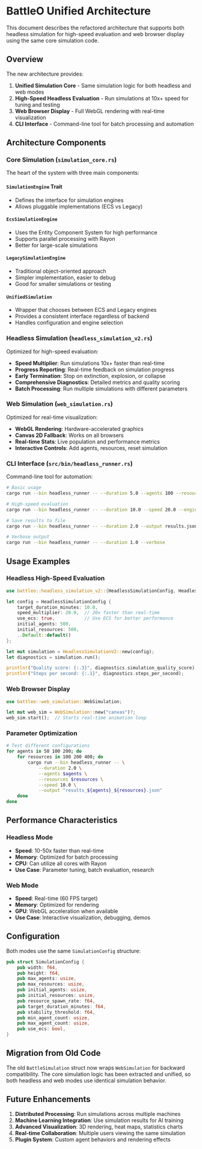 # BattleO Unified Architecture

This document describes the refactored architecture that supports both headless simulation for high-speed evaluation and web browser display using the same core simulation code.

## Overview

The new architecture provides:

1. **Unified Simulation Core** - Same simulation logic for both headless and web modes
2. **High-Speed Headless Evaluation** - Run simulations at 10x+ speed for tuning and testing
3. **Web Browser Display** - Full WebGL rendering with real-time visualization
4. **CLI Interface** - Command-line tool for batch processing and automation

## Architecture Components

### Core Simulation (`simulation_core.rs`)

The heart of the system with three main components:

#### `SimulationEngine` Trait
- Defines the interface for simulation engines
- Allows pluggable implementations (ECS vs Legacy)

#### `EcsSimulationEngine`
- Uses the Entity Component System for high performance
- Supports parallel processing with Rayon
- Better for large-scale simulations

#### `LegacySimulationEngine`
- Traditional object-oriented approach
- Simpler implementation, easier to debug
- Good for smaller simulations or testing

#### `UnifiedSimulation`
- Wrapper that chooses between ECS and Legacy engines
- Provides a consistent interface regardless of backend
- Handles configuration and engine selection

### Headless Simulation (`headless_simulation_v2.rs`)

Optimized for high-speed evaluation:

- **Speed Multiplier**: Run simulations 10x+ faster than real-time
- **Progress Reporting**: Real-time feedback on simulation progress
- **Early Termination**: Stop on extinction, explosion, or collapse
- **Comprehensive Diagnostics**: Detailed metrics and quality scoring
- **Batch Processing**: Run multiple simulations with different parameters

### Web Simulation (`web_simulation.rs`)

Optimized for real-time visualization:

- **WebGL Rendering**: Hardware-accelerated graphics
- **Canvas 2D Fallback**: Works on all browsers
- **Real-time Stats**: Live population and performance metrics
- **Interactive Controls**: Add agents, resources, reset simulation

### CLI Interface (`src/bin/headless_runner.rs`)

Command-line tool for automation:

```bash
# Basic usage
cargo run --bin headless_runner -- --duration 5.0 --agents 100 --resources 200

# High-speed evaluation
cargo run --bin headless_runner -- --duration 10.0 --speed 20.0 --engine ecs

# Save results to file
cargo run --bin headless_runner -- --duration 2.0 --output results.json

# Verbose output
cargo run --bin headless_runner -- --duration 1.0 --verbose
```

## Usage Examples

### Headless High-Speed Evaluation

```rust
use battleo::headless_simulation_v2::{HeadlessSimulationConfig, HeadlessSimulationV2};

let config = HeadlessSimulationConfig {
    target_duration_minutes: 10.0,
    speed_multiplier: 20.0,  // 20x faster than real-time
    use_ecs: true,           // Use ECS for better performance
    initial_agents: 500,
    initial_resources: 500,
    ..Default::default()
};

let mut simulation = HeadlessSimulationV2::new(config);
let diagnostics = simulation.run();

println!("Quality score: {:.3}", diagnostics.simulation_quality_score);
println!("Steps per second: {:.1}", diagnostics.steps_per_second);
```

### Web Browser Display

```rust
use battleo::web_simulation::WebSimulation;

let mut web_sim = WebSimulation::new("canvas")?;
web_sim.start();  // Starts real-time animation loop
```

### Parameter Optimization

```bash
# Test different configurations
for agents in 50 100 200; do
    for resources in 100 200 400; do
        cargo run --bin headless_runner -- \
            --duration 2.0 \
            --agents $agents \
            --resources $resources \
            --speed 10.0 \
            --output "results_${agents}_${resources}.json"
    done
done
```

## Performance Characteristics

### Headless Mode
- **Speed**: 10-50x faster than real-time
- **Memory**: Optimized for batch processing
- **CPU**: Can utilize all cores with Rayon
- **Use Case**: Parameter tuning, batch evaluation, research

### Web Mode
- **Speed**: Real-time (60 FPS target)
- **Memory**: Optimized for rendering
- **GPU**: WebGL acceleration when available
- **Use Case**: Interactive visualization, debugging, demos

## Configuration

Both modes use the same `SimulationConfig` structure:

```rust
pub struct SimulationConfig {
    pub width: f64,
    pub height: f64,
    pub max_agents: usize,
    pub max_resources: usize,
    pub initial_agents: usize,
    pub initial_resources: usize,
    pub resource_spawn_rate: f64,
    pub target_duration_minutes: f64,
    pub stability_threshold: f64,
    pub min_agent_count: usize,
    pub max_agent_count: usize,
    pub use_ecs: bool,
}
```

## Migration from Old Code

The old `BattleSimulation` struct now wraps `WebSimulation` for backward compatibility. The core simulation logic has been extracted and unified, so both headless and web modes use identical simulation behavior.

## Future Enhancements

1. **Distributed Processing**: Run simulations across multiple machines
2. **Machine Learning Integration**: Use simulation results for AI training
3. **Advanced Visualization**: 3D rendering, heat maps, statistics charts
4. **Real-time Collaboration**: Multiple users viewing the same simulation
5. **Plugin System**: Custom agent behaviors and rendering effects 